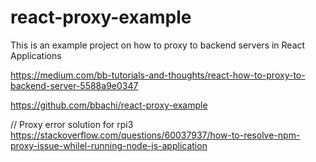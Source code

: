 # react-proxy-example
This is an example project on how to proxy to backend servers in React Applications

https://medium.com/bb-tutorials-and-thoughts/react-how-to-proxy-to-backend-server-5588a9e0347

https://github.com/bbachi/react-proxy-example

// Proxy error solution for rpi3
https://stackoverflow.com/questions/60037937/how-to-resolve-npm-proxy-issue-whilel-running-node-js-application
      